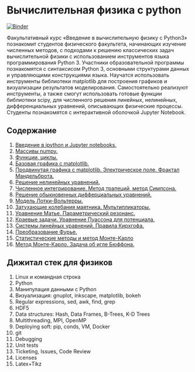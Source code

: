 # Вычислительная физика с python

[![Binder](https://mybinder.org/badge_logo.svg)](https://mybinder.org/v2/gh/konstgav/computational-physics-python/master)

Факультативный курс «Введение в вычислительную физику с Python3» познакомит студентов физического факультета, начинающих изучение численных методов, с подходами к решению классических задач вычислительной физики с использованием инструментов языка программирования Python 3. Участники образовательной программы познакомятся с синтаксисом Python 3, основными структурами данных и управляющими конструкциями языка. Научатся использовать инструменты библиотеки matplotlib для построения графиков и визуализации результатов моделирования. Самостоятельно реализуют инструменты, а также смогут использовать готовые функции библиотеки scipy, для численного решения линейных, нелинейных, дифференциальных уравнений, описывающих физические процессы. Студенты познакомятся с интерактивной оболочкой Jupyter Notebook.

## Содержание

1. [Введение в ipython и Jupyter notebooks.](https://github.com/konstgav/computational-physics-python/blob/master/Jupyter-notebook-intro.ipynb)
2. [Массивы numpy.](https://github.com/konstgav/computational-physics-python/blob/master/Arrays.ipynb)
3. [Функции, циклы.](https://github.com/konstgav/computational-physics-python/blob/master/Functions-cycles.ipynb)
4. [Базовая графика с matplotlib.](https://github.com/konstgav/computational-physics-python/blob/master/Plotting.ipynb)
5. [Продвинутая графика с matplotlib. Электрическое поле. Фрактал Мандельброта.](https://github.com/konstgav/computational-physics-python/blob/master/Complex-visualization.ipynb)
6. [Решение нелинейных уравнений.](https://github.com/konstgav/computational-physics-python/blob/master/Nonlinear-equations.ipynb)
7. [Численное интегрирование. Метод трапеций, метод Симпсона.](https://github.com/konstgav/computational-physics-python/blob/master/Integration.ipynb)
8. [Решение обыкновенных дифферциальных уравнений.](https://github.com/konstgav/computational-physics-python/blob/master/Odinary-differential-equation-exercises.ipynb)
9. [Модель Лотки-Вольтерры.](https://github.com/konstgav/computational-physics-python/blob/master/Volterra-Lotka.ipynb)
10. [Затухающие колебания маятника. Мультипликаторы.](https://github.com/konstgav/computational-physics-python/blob/master/Pendulum.ipynb)
11. [Уравнение Матье. Параметрический резонанс.](https://github.com/konstgav/computational-physics-python/blob/master/mathieu.ipynb)
12. [Краевые задачи. Уравнение Пуассона для потенциала.](https://github.com/konstgav/computational-physics-python/blob/master/Partial-differential-equations.ipynb)
13. [Системы линейных уравнений. Правила Кирхгофа.](https://github.com/konstgav/computational-physics-python/blob/master/Systems-of-Linear-Equations.ipynb)
14. [Преобразование Фурье.](https://github.com/konstgav/computational-physics-python/blob/master/Fourier.ipynb)
15. [Cтатистические методы и метод Монте-Карло](https://github.com/konstgav/computational-physics-python/blob/master/Random.ipynb)
16. [Метод Монте-Карло. Задача об игле Бюффона.](https://github.com/konstgav/computational-physics-python/blob/master/Buffon-needle.ipynb)

## Дижитал стек для физиков

1. Linux и командная строка
2. Python
3. Манипулация данными c Python
4. Визуализация: gnuplot, inkscape, matplotlib, bokeh
5. Regular expressions, sed, awk, find, grep
6. HDF5
7. Data structures: Hash, Data Frames, B-Trees, K-D Trees
8. Multithreading, MPI, OpenMP
9. Deploying soft: pip, conds, VM, Docker
10. git
11. Debugging
12. Unit tests
13. Ticketing, Issues, Code Review
14. Licenses
15. Latex+Tikz